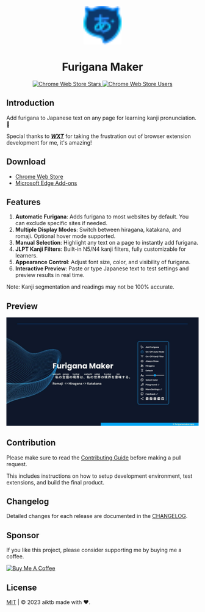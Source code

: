 <div align="center">
    <a href="https://furiganamaker.app" target="_blank">
      <img src="./apps/extension/src/assets/icons/Logo.svg" alt="homepage" width="100" height="100">
    </a>
    <h1>Furigana Maker</h1>
    <p>
      <a href="https://chromewebstore.google.com/detail/furigana-maker/heodojceeinbkfjfilnfminlkgbacpfp" target="_blank">
        <img alt="Chrome Web Store Stars" src="https://img.shields.io/chrome-web-store/rating/heodojceeinbkfjfilnfminlkgbacpfp?style=social&logo=googlechrome&logoColor=FCC420">
      </a>
      <a href="https://chromewebstore.google.com/detail/furigana-maker/heodojceeinbkfjfilnfminlkgbacpfp" target="_blank">
        <img alt="Chrome Web Store Users" src="https://img.shields.io/chrome-web-store/users/heodojceeinbkfjfilnfminlkgbacpfp?style=social&logo=googlechrome&logoColor=FCC420">
      </a>
    </p>
</div>


## Introduction

Add furigana to Japanese text on any page for learning kanji pronunciation. 🤔

Special thanks to **_[WXT](https://wxt.dev/)_** for taking the frustration out of browser extension development for me, it's amazing!

## Download

- [Chrome Web Store](https://chromewebstore.google.com/detail/furigana-maker/heodojceeinbkfjfilnfminlkgbacpfp)
- [Microsoft Edge Add-ons](https://microsoftedge.microsoft.com/addons/detail/furigana-maker/kohpoklaaeicnkdapjkmljdachedmbbi)

## Features

1. **Automatic Furigana**: Adds furigana to most websites by default. You can exclude specific sites if needed.
2. **Multiple Display Modes**: Switch between hiragana, katakana, and romaji. Optional hover mode supported.
3. **Manual Selection**: Highlight any text on a page to instantly add furigana.
4. **JLPT Kanji Filters**: Built-in N5/N4 kanji filters, fully customizable for learners.
5. **Appearance Control**: Adjust font size, color, and visibility of furigana.
6. **Interactive Preview**: Paste or type Japanese text to test settings and preview results in real time.

Note: Kanji segmentation and readings may not be 100% accurate.
## Preview

![Preview](./.github/social-preview.jpg)


## Contribution

Please make sure to read the [Contributing Guide](./.github/CONTRIBUTING.md) before making a pull request.

This includes instructions on how to setup development environment, test extensions, and build the final product.

## Changelog

Detailed changes for each release are documented in the [CHANGELOG](./apps/extension/CHANGELOG.md).

## Sponsor

If you like this project, please consider supporting me by buying me a coffee.

<a href="https://www.buymeacoffee.com/aiktb" target="_blank">
  <img src="https://cdn.buymeacoffee.com/buttons/v2/default-yellow.png" alt="Buy Me A Coffee" width="200" height="55">
</a>

## License

[MIT](./LICENSE) | © 2023 aiktb made with ❤️.
